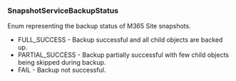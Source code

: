 ### SnapshotServiceBackupStatus
Enum representing the backup status of M365 Site snapshots.

- FULL_SUCCESS - Backup successful and all child objects are backed up.
- PARTIAL_SUCCESS - Backup partially successful with few child objects being skipped during backup.
- FAIL - Backup not successful.
